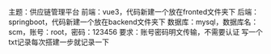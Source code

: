 主题：供应链管理平台
前端：vue3，代码新建一个放在fronted文件夹下
后端：springboot，代码新建一个放在backend文件夹下
数据库：mysql，数据库名：scm，账号：root，密码：123456
要求：账号密码明文传输，不需要认证
写一个txt记录每次搭建一步就记录一下
